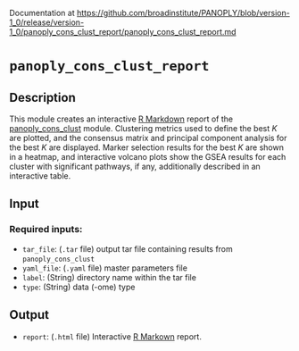 Documentation at https://github.com/broadinstitute/PANOPLY/blob/version-1_0/release/version-1_0/panoply_cons_clust_report/panoply_cons_clust_report.md

# ```panoply_cons_clust_report```

## Description

This module creates an interactive [R Markdown](https://rmarkdown.rstudio.com/) report of the [panoply_cons_clust](https://github.com/broadinstitute/PANOPLY/wiki/Analysis-Modules%3A-panoply_cons_clust) module. Clustering metrics used to define the best *K* are plotted, and the consensus matrix and principal component analysis for the best *K* are displayed. Marker selection results for the best *K* are shown in a heatmap, and interactive volcano plots show the GSEA results for each cluster with significant pathways, if any, additionally described in an interactive table.

## Input

### Required inputs:

* ```tar_file```: (`.tar` file) output tar file containing results from ```panoply_cons_clust```
* ```yaml_file```: (`.yaml` file) master parameters file
* ```label```: (String) directory name within the tar file
* ```type```: (String) data (-ome) type

## Output

* ```report```: (`.html` file) Interactive [R Markown](https://rmarkdown.rstudio.com/) report.